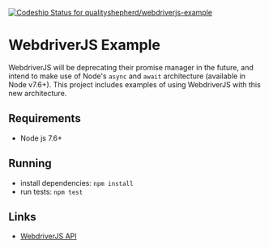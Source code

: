 [ ![Codeship Status for qualityshepherd/webdriverjs-example](https://app.codeship.com/projects/3642cc20-4621-0135-6835-62afb45a34d4/status?branch=master)](https://app.codeship.com/projects/231337)

# WebdriverJS Example
WebdriverJS will be deprecating their promise manager in the future, and intend to make use of Node's `async` and `await` architecture (available in Node v7.6+). This project includes examples of using WebdriverJS with this new architecture. 

## Requirements
- Node js 7.6+

## Running
- install dependencies: `npm install`
- run tests: `npm test`

## Links
- [WebdriverJS API](https://seleniumhq.github.io/selenium/docs/api/javascript/module/selenium-webdriver/index.html)